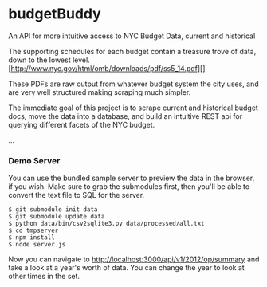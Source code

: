 budgetBuddy
===========

An API for more intuitive access to NYC Budget Data, current and historical

The supporting schedules for each budget contain a treasure trove of data, down
to the lowest level.  [http://www.nyc.gov/html/omb/downloads/pdf/ss5_14.pdf][]

These PDFs are raw output from whatever budget system the city uses, and are
very well structured making scraping much simpler.

The immediate goal of this project is to scrape current and historical budget
docs, move the data into a database, and build an intuitive REST api for
querying different facets of the NYC budget.

...

### Demo Server

You can use the bundled sample server to preview the data in the browser, if
you wish.  Make sure to grab the submodules first, then you'll be able to
convert the text file to SQL for the server.

```
$ git submodule init data
$ git submodule update data
$ python data/bin/csv2sqlite3.py data/processed/all.txt
$ cd tmpserver
$ npm install
$ node server.js
```

Now you can navigate to [http://localhost:3000/api/v1/2012/op/summary]() and
take a look at a year's worth of data.  You can change the year to look at
other times in the set.
